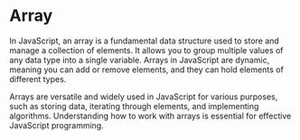 # Array

In JavaScript, an array is a fundamental data structure used to store and manage a collection of elements. It allows you to group multiple values of any data type into a single variable. Arrays in JavaScript are dynamic, meaning you can add or remove elements, and they can hold elements of different types.

Arrays are versatile and widely used in JavaScript for various purposes, such as storing data, iterating through elements, and implementing algorithms. Understanding how to work with arrays is essential for effective JavaScript programming.